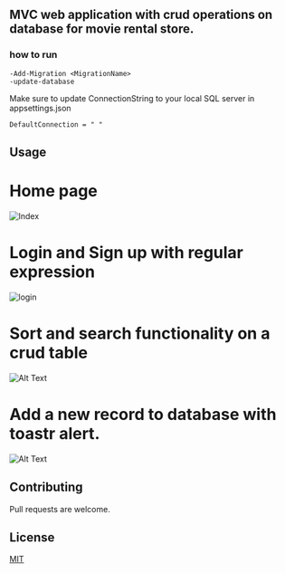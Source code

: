 
## MVC web application with crud operations on database for movie rental store.

### how to run
```
-Add-Migration <MigrationName> 
-update-database
```
Make sure to update ConnectionString to your local SQL server in appsettings.json

```
DefaultConnection = " "

```

## Usage

# Home page
![Index](https://user-images.githubusercontent.com/61236659/116003888-79e20b00-a600-11eb-9f8c-4620bcacdafc.png)


# Login and Sign up with regular expression

![login](https://user-images.githubusercontent.com/61236659/116003955-c3325a80-a600-11eb-906a-e39234de81b2.png)

# Sort and search functionality on a crud table
![Alt Text](https://recordit.co/chCipKCVsy.gif)

# Add a new record to database with toastr alert.
![Alt Text](https://recordit.co/UeANXIGG9i.gif)



## Contributing
Pull requests are welcome.


## License
[MIT](https://choosealicense.com/licenses/mit/)
